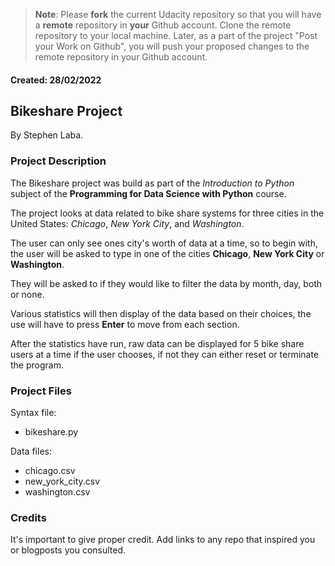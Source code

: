 >**Note**: Please **fork** the current Udacity repository so that you will have a **remote** repository in **your** Github account. Clone the remote repository to your local machine. Later, as a part of the project "Post your Work on Github", you will push your proposed changes to the remote repository in your Github account.

#### Created: 28/02/2022

## Bikeshare Project
By Stephen Laba.

### Project Description
The Bikeshare project was build as part of the _Introduction to Python_ subject of the
**Programming for Data Science with Python** course.

The project looks at data related to bike share systems for three cities in the United States:
_Chicago_, _New York City_, and _Washington_.

The user can only see ones city's worth of data at a time, so to begin with,
the user will be asked to type in one of the cities **Chicago**, **New York City** or **Washington**.

They will be asked to if they would like to filter the data by month, day, both or none.

Various statistics will then display of the data based on their choices, the use will have to
press **Enter** to move from each section.

After the statistics have run, raw data can be displayed for 5 bike share users at a time if the user chooses,
if not they can either reset or terminate the program.

### Project Files
Syntax file:
- bikeshare.py

Data files:
- chicago.csv
- new_york_city.csv
- washington.csv

### Credits
It's important to give proper credit. Add links to any repo that inspired you or blogposts you consulted.
